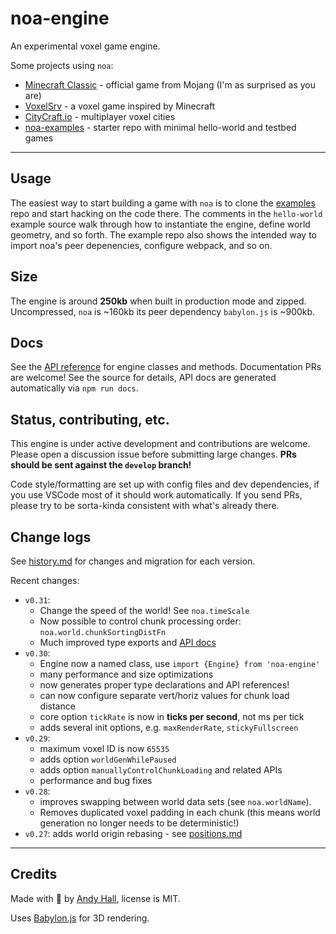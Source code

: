 
# noa-engine

An experimental voxel game engine.

Some projects using `noa`:
 * [Minecraft Classic](https://classic.minecraft.net/) - official game from Mojang (I'm as surprised as you are)
 * [VoxelSrv](https://github.com/Patbox/voxelsrv) - a voxel game inspired by Minecraft
 * [CityCraft.io](https://citycraft.io/) - multiplayer voxel cities
 * [noa-examples](https://github.com/fenomas/noa-examples) - starter repo with minimal hello-world and testbed games


----

## Usage

The easiest way to start building a game with `noa` is to clone the 
[examples](https://github.com/fenomas/noa-examples) repo and start hacking 
on the code there. The comments in the `hello-world` example source walk 
through how to instantiate the engine, define world geometry, and so forth. 
The example repo also shows the intended way to import noa's 
peer depenencies, configure webpack, and so on.



## Size

The engine is around **250kb** when built in production mode and zipped. 
Uncompressed, `noa` is ~160kb its peer dependency `babylon.js` is ~900kb.


## Docs

See the [API reference](https://fenomas.github.io/noa/API/) 
for engine classes and methods. 
Documentation PRs are welcome! See the source for details, API docs 
are generated automatically via `npm run docs`.


## Status, contributing, etc.

This engine is under active development and contributions are welcome.
Please open a discussion issue before submitting large changes.
**PRs should be sent against the `develop` branch!**

Code style/formatting are set up with config files and dev dependencies, 
if you use VSCode most of it should work automatically. If you send PRs, 
please try to be sorta-kinda consistent with what's already there.



## Change logs

See [history.md](docs/history.md) for changes and migration for each version.

Recent changes:

 * `v0.31`: 
   * Change the speed of the world! See `noa.timeScale`
   * Now possible to control chunk processing order: `noa.world.chunkSortingDistFn`
   * Much improved type exports and [API docs](https://fenomas.github.io/noa/API/) 
 * `v0.30`: 
   * Engine now a named class, use `import {Engine} from 'noa-engine'`
   * many performance and size optimizations
   * now generates proper type declarations and API references!
   * can now configure separate vert/horiz values for chunk load distance
   * core option `tickRate` is now in **ticks per second**, not ms per tick
   * adds several init options, e.g. `maxRenderRate`, `stickyFullscreen`
 * `v0.29`: 
   * maximum voxel ID is now `65535`
   * adds option `worldGenWhilePaused`
   * adds option `manuallyControlChunkLoading` and related APIs
   * performance and bug fixes
 * `v0.28`: 
   * improves swapping between world data sets (see `noa.worldName`).
   * Removes duplicated voxel padding in each chunk (this means world generation no longer needs to be deterministic!)
 * `v0.27`: adds world origin rebasing - see [positions.md](docs/positions.md)


----

## Credits

Made with 🍺 by [Andy Hall](https://fenomas.com), license is MIT.

Uses [Babylon.js](https://www.babylonjs.com/) for 3D rendering.
